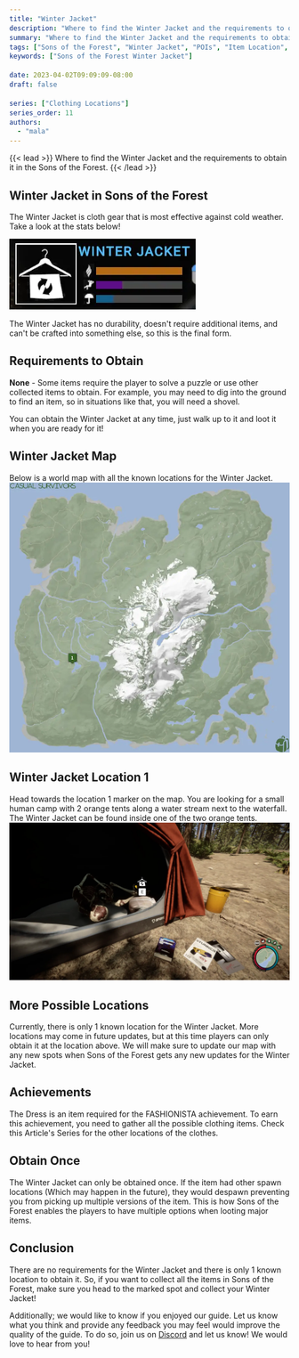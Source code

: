 ```yaml
---
title: "Winter Jacket"
description: "Where to find the Winter Jacket and the requirements to obtain it in the Sons of the Forest."
summary: "Where to find the Winter Jacket and the requirements to obtain it. Click here to learn more about it!"
tags: ["Sons of the Forest", "Winter Jacket", "POIs", "Item Location", "Map"]
keywords: ["Sons of the Forest Winter Jacket"]

date: 2023-04-02T09:09:09-08:00
draft: false

series: ["Clothing Locations"]
series_order: 11
authors:
  - "mala"
---
```


{{< lead >}}
Where to find the Winter Jacket and the requirements to obtain it in the Sons of the Forest.
{{< /lead >}}

## Winter Jacket in Sons of the Forest
The Winter Jacket is cloth gear that is most effective against cold weather. Take a look at the stats below!

![Sons of the Forest Winter Jacket Stats](img/stats.webp)

The Winter Jacket has no durability, doesn't require additional items, and can't be crafted into something else, so this is the final form.

## Requirements to Obtain
**None** - Some items require the player to solve a puzzle or use other collected items to obtain. For example, you may need to dig into the ground to find an item, so in situations like that, you will need a shovel.

You can obtain the Winter Jacket at any time, just walk up to it and loot it when you are ready for it!

## Winter Jacket Map
Below is a world map with all the known locations for the Winter Jacket.
![Sons of the Forest Winter Jacket Location](img/map.webp)

## Winter Jacket Location 1
Head towards the location 1 marker on the map. You are looking for a small human camp with 2 orange tents along a water stream next to the waterfall.
The Winter Jacket can be found inside one of the two orange tents.
![Sons of the Forest Winter Jacket on Body](featured.webp)

## More Possible Locations
Currently, there is only 1 known location for the Winter Jacket. More locations may come in future updates, but at this time players can only obtain it at the location above.
We will make sure to update our map with any new spots when Sons of the Forest gets any new updates for the Winter Jacket.

## Achievements 
The Dress is an item required for the FASHIONISTA achievement. To earn this achievement, you need to gather all the possible clothing items. Check this Article's Series for the other locations of the clothes. 

## Obtain Once
The Winter Jacket can only be obtained once. If the item had other spawn locations (Which may happen in the future), they would despawn preventing you from picking up multiple versions of the item. This is how Sons of the Forest enables the players to have multiple options when looting major items. 

## Conclusion
There are no requirements for the Winter Jacket and there is only 1 known location to obtain it. So, if you want to collect all the items in Sons of the Forest, make sure you head to the marked spot and collect your Winter Jacket!

Additionally; we would like to know if you enjoyed our guide. Let us know what you think and provide any feedback you may feel would improve the quality of the guide. To do so, join us on [Discord](https://discord.gg/ZXp93XsKnN) and let us know! We would love to hear from you! 